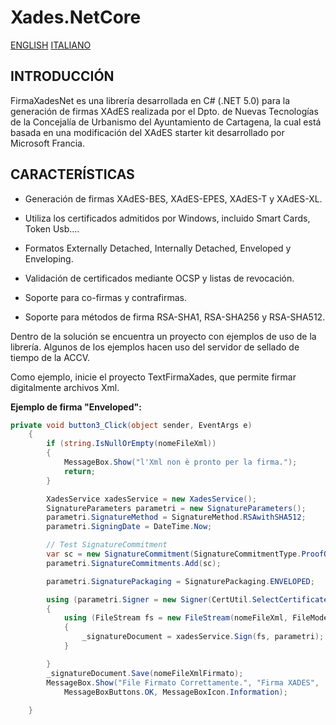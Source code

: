 Xades.NetCore
=============

[ENGLISH](/README.EN.md)
[ITALIANO](/README.IT.md)

INTRODUCCIÓN
-------------
FirmaXadesNet es una librería desarrollada en C# (.NET 5.0) para la generación de firmas XAdES realizada por el Dpto. de Nuevas Tecnologías de la Concejalía de Urbanismo del Ayuntamiento de Cartagena, la cual está basada en una modificación del XAdES starter kit desarrollado por Microsoft Francia.


CARACTERÍSTICAS
---------------

- Generación de firmas XAdES-BES, XAdES-EPES, XAdES-T y XAdES-XL.

- Utiliza los certificados admitidos por Windows, incluido Smart Cards, Token Usb....

- Formatos Externally Detached, Internally Detached, Enveloped y Enveloping.

- Validación de certificados mediante OCSP y listas de revocación.

- Soporte para co-firmas y contrafirmas.

- Soporte para métodos de firma RSA-SHA1, RSA-SHA256 y RSA-SHA512.

Dentro de la solución se encuentra un proyecto con ejemplos de uso de la librería. Algunos de los ejemplos hacen uso del servidor de sellado de tiempo de la ACCV.

Como ejemplo, inicie el proyecto TextFirmaXades, que permite firmar digitalmente archivos Xml.

**Ejemplo de firma "Enveloped":**

```C#
private void button3_Click(object sender, EventArgs e)
    {
        if (string.IsNullOrEmpty(nomeFileXml))
        {
            MessageBox.Show("l'Xml non è pronto per la firma.");
            return;
        }

        XadesService xadesService = new XadesService();
        SignatureParameters parametri = new SignatureParameters();
        parametri.SignatureMethod = SignatureMethod.RSAwithSHA512;
        parametri.SigningDate = DateTime.Now;

        // Test SignatureCommitment
        var sc = new SignatureCommitment(SignatureCommitmentType.ProofOfOrigin);
        parametri.SignatureCommitments.Add(sc);

        parametri.SignaturePackaging = SignaturePackaging.ENVELOPED;

        using (parametri.Signer = new Signer(CertUtil.SelectCertificate()))
        {
            using (FileStream fs = new FileStream(nomeFileXml, FileMode.Open))
            {
                _signatureDocument = xadesService.Sign(fs, parametri);
            }

        }
        _signatureDocument.Save(nomeFileXmlFirmato);
        MessageBox.Show("File Firmato Correttamente.", "Firma XADES",
            MessageBoxButtons.OK, MessageBoxIcon.Information);
      
    }
```
